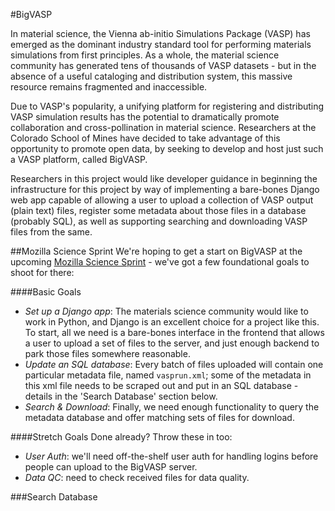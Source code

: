 #BigVASP

In material science, the Vienna ab-initio Simulations Package (VASP) has emerged as the dominant industry standard tool for performing materials simulations from first principles.  As a whole, the material science community has generated tens of thousands of VASP datasets - but in the absence of a useful cataloging and distribution system, this massive resource remains fragmented and inaccessible.

Due to VASP's popularity, a unifying platform for registering and distributing VASP simulation results has the potential to dramatically promote collaboration and cross-pollination in material science.  Researchers at the Colorado School of Mines have decided to take advantage of this opportunity to promote open data, by seeking to develop and host just such a VASP platform, called BigVASP.

Researchers in this project would like developer guidance in beginning the infrastructure for this project by way of implementing a bare-bones Django web app capable of allowing a user to upload a collection of VASP output (plain text) files, register some metadata about those files in a database (probably SQL), as well as supporting searching and downloading VASP files from the same.

##Mozilla Science Sprint
We're hoping to get a start on BigVASP at the upcoming [Mozilla Science Sprint](http://mozillascience.org/prepping-for-our-first-global-sprint-july-10-11-et/) - we've got a few foundational goals to shoot for there:

####Basic Goals
 - *Set up a Django app*: The materials science community would like to work in Python, and Django is an excellent choice for a project like this.  To start, all we need is a bare-bones interface in the frontend that allows a user to upload a set of files to the server, and just enough backend to park those files somewhere reasonable.
 - *Update an SQL database*: Every batch of files uploaded will contain one particular metadata file, named `vasprun.xml`; some of the metadata in this xml file needs to be scraped out and put in an SQL database - details in the 'Search Database' section below.
 - *Search & Download*: Finally, we need enough functionality to query the metadata database and offer matching sets of files for download.

####Stretch Goals
Done already?  Throw these in too:
 - *User Auth*: we'll need off-the-shelf user auth for handling logins before people can upload to the BigVASP server.
 - *Data QC*: need to check received files for data quality.
 
###Search Database

